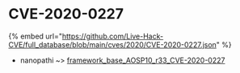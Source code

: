# CVE-2020-0227
{% embed url="https://github.com/Live-Hack-CVE/full_database/blob/main/cves/2020/CVE-2020-0227.json" %}

* nanopathi ~> [framework_base_AOSP10_r33_CVE-2020-0227](https://www.alice-snow.ru/2020/database/cve-2020-0227/framework_base_aosp10_r33_cve-2020-0227-nanopathi)